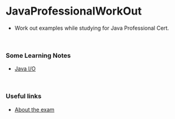 # JavaProfessionalWorkOut
* Work out examples while studying for Java Professional Cert. 


&nbsp;

### Some Learning Notes ###
* [Java I/O](/JavaIO/README.md)


&nbsp;

### Useful links ###
* [About the exam](https://education.oracle.com/java-se-8-programmer-ii/pexam_1Z0-809)


